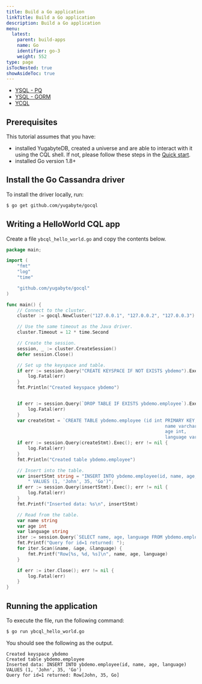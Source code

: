 ```yaml
---
title: Build a Go application
linkTitle: Build a Go application
description: Build a Go application
menu:
  latest:
    parent: build-apps
    name: Go
    identifier: go-3
    weight: 552
type: page
isTocNested: true
showAsideToc: true
---
```


<ul class="nav nav-tabs-alt nav-tabs-yb">
  <li >
    <a href="/latest/quick-start/build-apps/go/ysql-pq" class="nav-link">
      <i class="icon-postgres" aria-hidden="true"></i>
      YSQL - PQ
    </a>
  </li>
  <li >
    <a href="/latest/quick-start/build-apps/go/ysql-gorm" class="nav-link">
      <i class="icon-postgres" aria-hidden="true"></i>
      YSQL - GORM
    </a>
  </li>
  <li>
    <a href="/latest/quick-start/build-apps/go/ycql" class="nav-link active">
      <i class="icon-cassandra" aria-hidden="true"></i>
      YCQL
    </a>
  </li>
</ul>

## Prerequisites

This tutorial assumes that you have:

- installed YugabyteDB, created a universe and are able to interact with it using the CQL shell. If not, please follow these steps in the [Quick start](../../../quick-start/test-cassandra/).
- installed Go version 1.8+

## Install the Go Cassandra driver

To install the driver locally, run:

```sh
$ go get github.com/yugabyte/gocql
```

## Writing a HelloWorld CQL app

Create a file `ybcql_hello_world.go` and copy the contents below.

```go
package main;

import (
    "fmt"
    "log"
    "time"

    "github.com/yugabyte/gocql"
)

func main() {
    // Connect to the cluster.
    cluster := gocql.NewCluster("127.0.0.1", "127.0.0.2", "127.0.0.3")

    // Use the same timeout as the Java driver.
    cluster.Timeout = 12 * time.Second

    // Create the session.
    session, _ := cluster.CreateSession()
    defer session.Close()

    // Set up the keyspace and table.
    if err := session.Query("CREATE KEYSPACE IF NOT EXISTS ybdemo").Exec(); err != nil {
        log.Fatal(err)
    }
    fmt.Println("Created keyspace ybdemo")


    if err := session.Query(`DROP TABLE IF EXISTS ybdemo.employee`).Exec(); err != nil {
        log.Fatal(err)
    }
    var createStmt = `CREATE TABLE ybdemo.employee (id int PRIMARY KEY,
                                                           name varchar,
                                                           age int,
                                                           language varchar)`;
    if err := session.Query(createStmt).Exec(); err != nil {
        log.Fatal(err)
    }
    fmt.Println("Created table ybdemo.employee")

    // Insert into the table.
    var insertStmt string = "INSERT INTO ybdemo.employee(id, name, age, language)" +
        " VALUES (1, 'John', 35, 'Go')";
    if err := session.Query(insertStmt).Exec(); err != nil {
        log.Fatal(err)
    }
    fmt.Printf("Inserted data: %s\n", insertStmt)

    // Read from the table.
    var name string
    var age int
    var language string
    iter := session.Query(`SELECT name, age, language FROM ybdemo.employee WHERE id = 1`).Iter()
    fmt.Printf("Query for id=1 returned: ");
    for iter.Scan(&name, &age, &language) {
        fmt.Printf("Row[%s, %d, %s]\n", name, age, language)
    }

    if err := iter.Close(); err != nil {
        log.Fatal(err)
    }
}
```

## Running the application

To execute the file, run the following command:

```sh
$ go run ybcql_hello_world.go
```

You should see the following as the output.

```
Created keyspace ybdemo
Created table ybdemo.employee
Inserted data: INSERT INTO ybdemo.employee(id, name, age, language) VALUES (1, 'John', 35, 'Go')
Query for id=1 returned: Row[John, 35, Go]
```
